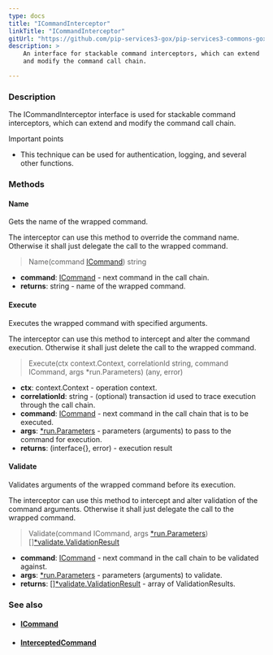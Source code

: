 ```yaml
---
type: docs
title: "ICommandInterceptor"
linkTitle: "ICommandInterceptor"
gitUrl: "https://github.com/pip-services3-gox/pip-services3-commons-gox"
description: > 
    An interface for stackable command interceptors, which can extend
    and modify the command call chain.

---
```


### Description

The ICommandInterceptor interface is used for stackable command interceptors, which can extend and modify the command call chain.

Important points

- This technique can be used for authentication, logging, and several other functions.

### Methods

#### Name
Gets the name of the wrapped command.

The interceptor can use this method to override the command name.
Otherwise it shall just delegate the call to the wrapped command.

> Name(command [ICommand](../icommand)) string

- **command**: [ICommand](../icommand) - next command in the call chain.
- **returns**: string - name of the wrapped command.

#### Execute
Executes the wrapped command with specified arguments.

The interceptor can use this method to intercept and alter the command execution.
Otherwise it shall just delete the call to the wrapped command.

> Execute(ctx context.Context, correlationId string, command ICommand, args *run.Parameters) (any, error)

- **ctx**: context.Context - operation context.
- **correlationId**: string - (optional) transaction id used to trace execution through the call chain.
- **command**: [ICommand](../icommand) - next command in the call chain that is to be executed.
- **args**: [*run.Parameters](../../run/parameters) - parameters (arguments) to pass to the command for execution.
- **returns**: (interface{}, error) - execution result

#### Validate
Validates arguments of the wrapped command before its execution.

The interceptor can use this method to intercept and alter validation of the command arguments.
Otherwise it shall just delegate the call to the wrapped command.

> Validate(command ICommand, args [*run.Parameters](../../run/parameters)) [][*validate.ValidationResult](../../validate/validation_result)

- **command**: [ICommand](../icommand) - next command in the call chain to be validated against.
- **args**: [*run.Parameters](../../run/parameters) - parameters (arguments) to validate.
- **returns**: [][*validate.ValidationResult](../../validate/validation_result) - array of ValidationResults.


### See also
- #### [ICommand](../icommand)
- #### [InterceptedCommand](../intercepted_command)


